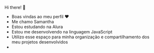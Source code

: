 Hi there! 🤝

- Boas vindas ao meu perfil ❤️
- Me chamo Samantha
- Estou estudando na Alura
- Estou me desenvolvendo na linguagem JavaScript
- Utilizo esse espaço para minha organização e compartilhamento dos meu projetos desenvolvidos
- 

